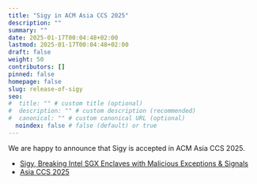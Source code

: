 ```yaml
---
title: "Sigy in ACM Asia CCS 2025"
description: ""
summary: ""
date: 2025-01-17T00:04:48+02:00
lastmod: 2025-01-17T00:04:48+02:00
draft: false
weight: 50
contributors: []
pinned: false
homepage: false
slug: release-of-sigy
seo:
#  title: "" # custom title (optional)
#  description: "" # custom description (recommended)
#  canonical: "" # custom canonical URL (optional)
  noindex: false # false (default) or true
---
```



We are happy to announce that Sigy is accepted in ACM Asia CCS 2025.

- [Sigy, Breaking Intel SGX Enclaves with Malicious Exceptions & Signals](/sigy)
- [Asia CCS 2025](https://asiaccs2025.hust.edu.vn/)